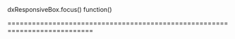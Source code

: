<!--id-->dxResponsiveBox.focus()<!--/id-->
<!--merge--><!--/merge-->
<!--hidden--><!--/hidden-->
<!--type-->function()<!--/type-->
===========================================================================
